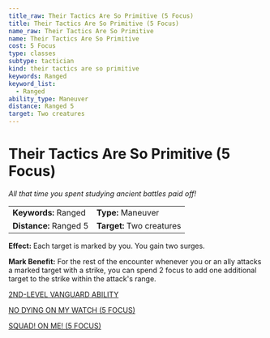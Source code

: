 ```yaml
---
title_raw: Their Tactics Are So Primitive (5 Focus)
title: Their Tactics Are So Primitive (5 Focus)
name_raw: Their Tactics Are So Primitive
name: Their Tactics Are So Primitive
cost: 5 Focus
type: classes
subtype: tactician
kind: their tactics are so primitive
keywords: Ranged
keyword_list:
  - Ranged
ability_type: Maneuver
distance: Ranged 5
target: Two creatures
---
```


# Their Tactics Are So Primitive (5 Focus)

*All that time you spent studying ancient battles paid off!*

|                        |                           |
| :--------------------- | :------------------------ |
| **Keywords:** Ranged   | **Type:** Maneuver        |
| **Distance:** Ranged 5 | **Target:** Two creatures |

**Effect:** Each target is marked by you. You gain two surges.

**Mark Benefit:** For the rest of the encounter whenever you or an ally attacks a marked target with a strike, you can spend 2 focus to add one additional target to the strike within the attack's range.

[2ND-LEVEL VANGUARD ABILITY](./2nd-Level%20Vanguard%20Ability.md)

[NO DYING ON MY WATCH (5 FOCUS)](./No%20Dying%20On%20My%20Watch.md)

[SQUAD! ON ME! (5 FOCUS)](./Squad%20On%20Me.md)
